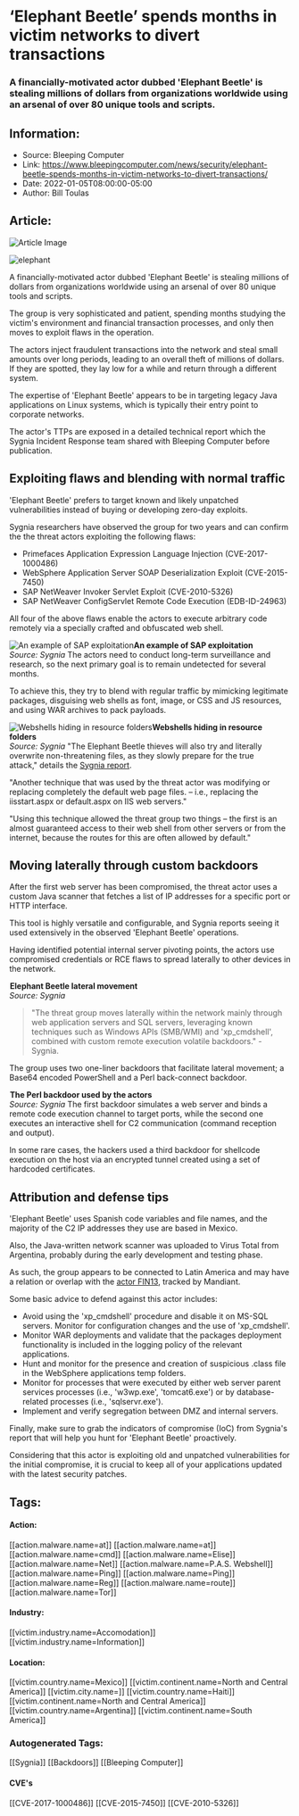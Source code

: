# ‘Elephant Beetle’ spends months in victim networks to divert transactions
### A financially-motivated actor dubbed 'Elephant Beetle' is stealing millions of dollars from organizations worldwide using an arsenal of over 80 unique tools and scripts.

## Information:
+ Source: Bleeping Computer
+ Link: https://www.bleepingcomputer.com/news/security/elephant-beetle-spends-months-in-victim-networks-to-divert-transactions/
+ Date: 2022-01-05T08:00:00-05:00
+ Author: Bill Toulas


## Article:
![Article Image](https://www.bleepstatic.com/content/hl-images/2022/01/04/elephant.jpg)

![elephant](https://www.bleepstatic.com/content/hl-images/2022/01/04/elephant.jpg?rand=216347998)


A financially-motivated actor dubbed 'Elephant Beetle' is stealing millions of dollars from organizations worldwide using an arsenal of over 80 unique tools and scripts.


The group is very sophisticated and patient, spending months studying the victim's environment and financial transaction processes, and only then moves to exploit flaws in the operation.


The actors inject fraudulent transactions into the network and steal small amounts over long periods, leading to an overall theft of millions of dollars. If they are spotted, they lay low for a while and return through a different system.


The expertise of 'Elephant Beetle' appears to be in targeting legacy Java applications on Linux systems, which is typically their entry point to corporate networks.


The actor's TTPs are exposed in a detailed technical report which the Sygnia Incident Response team shared with Bleeping Computer before publication.


Exploiting flaws and blending with normal traffic
-------------------------------------------------


'Elephant Beetle' prefers to target known and likely unpatched vulnerabilities instead of buying or developing zero-day exploits.


Sygnia researchers have observed the group for two years and can confirm the the threat actors exploiting the following flaws:


* Primefaces Application Expression Language Injection (CVE-2017-1000486)
* WebSphere Application Server SOAP Deserialization Exploit (CVE-2015-7450)
* SAP NetWeaver Invoker Servlet Exploit (CVE-2010-5326)
* SAP NetWeaver ConfigServlet Remote Code Execution (EDB-ID-24963)

All four of the above flaws enable the actors to execute arbitrary code remotely via a specially crafted and obfuscated web shell.



![An example of SAP exploitation](https://www.bleepstatic.com/images/news/u/1220909/Code%20and%20Details/SAP_exploit.jpg)**An example of SAP exploitation**  
*Source: Sygnia*
The actors need to conduct long-term surveillance and research, so the next primary goal is to remain undetected for several months.


To achieve this, they try to blend with regular traffic by mimicking legitimate packages, disguising web shells as font, image, or CSS and JS resources, and using WAR archives to pack payloads.



![Webshells hiding in resource folders](https://www.bleepstatic.com/images/news/u/1220909/Code%20and%20Details/webshells.jpg)**Webshells hiding in resource folders**  
*Source: Sygnia*
"The Elephant Beetle thieves will also try and literally overwrite non-threatening files, as they slowly prepare for the true attack," details the [Sygnia report](https://blog.sygnia.co/elephant-beetle-an-organized-financial-theft-operation).


"Another technique that was used by the threat actor was modifying or replacing completely the default web page files. – i.e., replacing the iisstart.aspx or default.aspx on IIS web servers."


"Using this technique allowed the threat group two things – the first is an almost guaranteed access to their web shell from other servers or from the internet, because the routes for this are often allowed by default."


Moving laterally through custom backdoors
-----------------------------------------


After the first web server has been compromised, the threat actor uses a custom Java scanner that fetches a list of IP addresses for a specific port or HTTP interface.


This tool is highly versatile and configurable, and Sygnia reports seeing it used extensively in the observed 'Elephant Beetle' operations.


Having identified potential internal server pivoting points, the actors use compromised credentials or RCE flaws to spread laterally to other devices in the network.



![Elephant Beetle lateral movement](data:image/gif;base64,R0lGODlhAQABAAAAACH5BAEKAAEALAAAAAABAAEAAAICTAEAOw==)**Elephant Beetle lateral movement**  
*Source: Sygnia*

> 
> "The threat group moves laterally within the network mainly through web application servers and SQL servers, leveraging known techniques such as Windows APIs (SMB/WMI) and 'xp\_cmdshell', combined with custom remote execution volatile backdoors." - Sygnia.
> 
> 
> 


The group uses two one-liner backdoors that facilitate lateral movement; a Base64 encoded PowerShell and a Perl back-connect backdoor.



![The Perl backdoor used by the actors](data:image/gif;base64,R0lGODlhAQABAAAAACH5BAEKAAEALAAAAAABAAEAAAICTAEAOw==)**The Perl backdoor used by the actors**  
*Source: Sygnia*
The first backdoor simulates a web server and binds a remote code execution channel to target ports, while the second one executes an interactive shell for C2 communication (command reception and output).


In some rare cases, the hackers used a third backdoor for shellcode execution on the host via an encrypted tunnel created using a set of hardcoded certificates.


Attribution and defense tips
----------------------------


'Elephant Beetle' uses Spanish code variables and file names, and the majority of the C2 IP addresses they use are based in Mexico.


Also, the Java-written network scanner was uploaded to Virus Total from Argentina, probably during the early development and testing phase.


As such, the group appears to be connected to Latin America and may have a relation or overlap with the [actor FIN13](https://www.mandiant.com/resources/fin13-cybercriminal-mexico), tracked by Mandiant.


Some basic advice to defend against this actor includes:


* Avoid using the 'xp\_cmdshell' procedure and disable it on MS-SQL servers. Monitor for configuration changes and the use of 'xp\_cmdshell'.
* Monitor WAR deployments and validate that the packages deployment functionality is included in the logging policy of the relevant applications.
* Hunt and monitor for the presence and creation of suspicious .class file in the WebSphere applications temp folders.
* Monitor for processes that were executed by either web server parent services processes (i.e., 'w3wp.exe', 'tomcat6.exe') or by database-related processes (i.e., 'sqlservr.exe').
* Implement and verify segregation between DMZ and internal servers.

Finally, make sure to grab the indicators of compromise (IoC) from Sygnia's report that will help you hunt for 'Elephant Beetle' proactively.


Considering that this actor is exploiting old and unpatched vulnerabilities for the initial compromise, it is crucial to keep all of your applications updated with the latest security patches.





## Tags:

#### Action:
[[action.malware.name=at]] [[action.malware.name=at]] [[action.malware.name=cmd]] [[action.malware.name=Elise]] [[action.malware.name=Net]] [[action.malware.name=P.A.S. Webshell]] [[action.malware.name=Ping]] [[action.malware.name=Ping]] [[action.malware.name=Reg]] [[action.malware.name=route]] [[action.malware.name=Tor]]

#### Industry:
[[victim.industry.name=Accomodation]] [[victim.industry.name=Information]]

#### Location:
[[victim.country.name=Mexico]] [[victim.continent.name=North and Central America]] [[victim.city.name=]] [[victim.country.name=Haiti]] [[victim.continent.name=North and Central America]] [[victim.country.name=Argentina]] [[victim.continent.name=South America]]

### Autogenerated Tags:
[[Sygnia]] [[Backdoors]] [[Bleeping Computer]]
#### CVE's
[[CVE-2017-1000486]] [[CVE-2015-7450]] [[CVE-2010-5326]]

